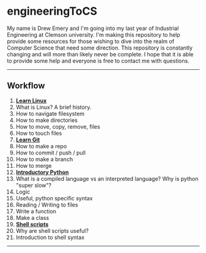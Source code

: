 # engineeringToCS

My name is Drew Emery and I'm going into my last year of Industrial Engineering at Clemson university. I'm making this repository to help provide some resources for those wishing to dive into the realm of Computer Science that need some direction. This repository is constantly changing and will more than likely never be complete. I hope that it is able to provide some help and everyone is free to contact me with questions.

---
## Workflow
1. **[Learn Linux](/linux/learnLinux.md)**
  1. What is Linux? A brief history.
  2. How to navigate filesystem
  3. How to make directories
  4. How to move, copy, remove, files
  5. How to touch files   
2. **[Learn Git](/git/learnGit.md)**
  1. How to make a repo
  2. How to commit / push / pull
  3. How to make a branch
  4. How to merge   
3. **[Introductory Python](/python/learnPython.md)**   
  1. What is a compiled language vs an interpreted language? Why is python "super slow"?
  2. Logic
  3. Useful, python specific syntax
  4. Reading / Writing to files
  5. Write a function
  6. Make a class
4. **[Shell scripts](/shell/learnShell.md)**
  1. Why are shell scripts useful?
  2. Introduction to shell syntax

---   
